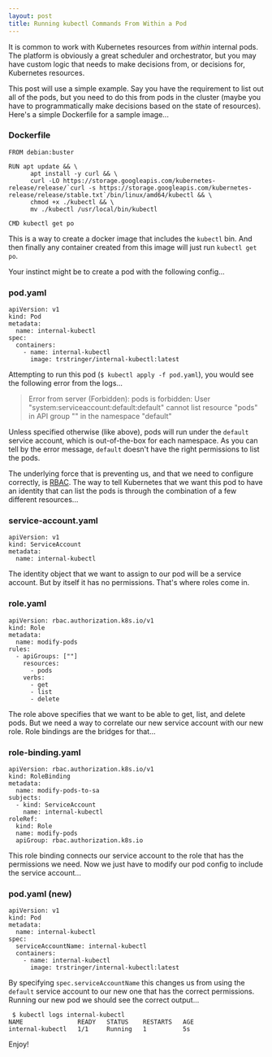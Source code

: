 ```yaml
---
layout: post
title: Running kubectl Commands From Within a Pod
---
```


It is common to work with Kubernetes resources from *within* internal pods. The platform is obviously a great scheduler and orchestrator, but you may have custom logic that needs to make decisions from, or decisions for, Kubernetes resources.

This post will use a simple example. Say you have the requirement to list out all of the pods, but you need to do this from pods in the cluster (maybe you have to programmatically make decisions based on the state of resources). Here's a simple Dockerfile for a sample image...

### Dockerfile

```
FROM debian:buster

RUN apt update && \
      apt install -y curl && \
      curl -LO https://storage.googleapis.com/kubernetes-release/release/`curl -s https://storage.googleapis.com/kubernetes-release/release/stable.txt`/bin/linux/amd64/kubectl && \
      chmod +x ./kubectl && \
      mv ./kubectl /usr/local/bin/kubectl

CMD kubectl get po
```

This is a way to create a docker image that includes the `kubectl` bin. And then finally any container created from this image will just run `kubectl get po`.

Your instinct might be to create a pod with the following config...

### pod.yaml

```
apiVersion: v1
kind: Pod
metadata:
  name: internal-kubectl
spec:
  containers:
    - name: internal-kubectl
      image: trstringer/internal-kubectl:latest
```

Attempting to run this pod (`$ kubectl apply -f pod.yaml`), you would see the following error from the logs...

> Error from server (Forbidden): pods is forbidden: User "system:serviceaccount:default:default" cannot list resource "pods" in API group "" in the namespace "default"

Unless specified otherwise (like above), pods will run under the `default` service account, which is out-of-the-box for each namespace. As you can tell by the error message, `default` doesn't have the right permissions to list the pods.

The underlying force that is preventing us, and that we need to configure correctly, is [RBAC](https://kubernetes.io/docs/reference/access-authn-authz/rbac/). The way to tell Kubernetes that we want this pod to have an identity that can list the pods is through the combination of a few different resources...

### service-account.yaml

```
apiVersion: v1
kind: ServiceAccount
metadata:
  name: internal-kubectl
```

The identity object that we want to assign to our pod will be a service account. But by itself it has no permissions. That's where roles come in.

### role.yaml

```
apiVersion: rbac.authorization.k8s.io/v1
kind: Role
metadata:
  name: modify-pods
rules:
  - apiGroups: [""]
    resources:
      - pods
    verbs:
      - get
      - list
      - delete
```

The role above specifies that we want to be able to get, list, and delete pods. But we need a way to correlate our new service account with our new role. Role bindings are the bridges for that...

### role-binding.yaml

```
apiVersion: rbac.authorization.k8s.io/v1
kind: RoleBinding
metadata:
  name: modify-pods-to-sa
subjects:
  - kind: ServiceAccount
    name: internal-kubectl
roleRef:
  kind: Role
  name: modify-pods
  apiGroup: rbac.authorization.k8s.io
```

This role binding connects our service account to the role that has the permissions we need. Now we just have to modify our pod config to include the service account...

### pod.yaml (new)

```
apiVersion: v1
kind: Pod
metadata:
  name: internal-kubectl
spec:
  serviceAccountName: internal-kubectl
  containers:
    - name: internal-kubectl
      image: trstringer/internal-kubectl:latest
```

By specifying `spec.serviceAccountName` this changes us from using the `default` service account to our new one that has the correct permissions. Running our new pod we should see the correct output...

```
 $ kubectl logs internal-kubectl
NAME               READY   STATUS    RESTARTS   AGE
internal-kubectl   1/1     Running   1          5s
```

Enjoy!
